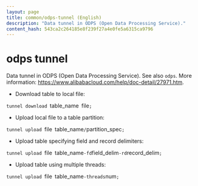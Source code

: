 ```yaml
---
layout: page
title: common/odps-tunnel (English)
description: "Data tunnel in ODPS (Open Data Processing Service)."
content_hash: 543ca2c264185e8f239f27a4e0fe5a6315ca9796
---
```

# odps tunnel

Data tunnel in ODPS (Open Data Processing Service).
See also `odps`.
More information: <https://www.alibabacloud.com/help/doc-detail/27971.htm>.

- Download table to local file:

`tunnel download `<span class="tldr-var badge badge-pill bg-dark-lm bg-white-dm text-white-lm text-dark-dm font-weight-bold">table_name</span>` `<span class="tldr-var badge badge-pill bg-dark-lm bg-white-dm text-white-lm text-dark-dm font-weight-bold">file</span>`;`

- Upload local file to a table partition:

`tunnel upload `<span class="tldr-var badge badge-pill bg-dark-lm bg-white-dm text-white-lm text-dark-dm font-weight-bold">file</span>` `<span class="tldr-var badge badge-pill bg-dark-lm bg-white-dm text-white-lm text-dark-dm font-weight-bold">table_name</span>`/`<span class="tldr-var badge badge-pill bg-dark-lm bg-white-dm text-white-lm text-dark-dm font-weight-bold">partition_spec</span>`;`

- Upload table specifying field and record delimiters:

`tunnel upload `<span class="tldr-var badge badge-pill bg-dark-lm bg-white-dm text-white-lm text-dark-dm font-weight-bold">file</span>` `<span class="tldr-var badge badge-pill bg-dark-lm bg-white-dm text-white-lm text-dark-dm font-weight-bold">table_name</span>` -fd `<span class="tldr-var badge badge-pill bg-dark-lm bg-white-dm text-white-lm text-dark-dm font-weight-bold">field_delim</span>` -rd `<span class="tldr-var badge badge-pill bg-dark-lm bg-white-dm text-white-lm text-dark-dm font-weight-bold">record_delim</span>`;`

- Upload table using multiple threads:

`tunnel upload `<span class="tldr-var badge badge-pill bg-dark-lm bg-white-dm text-white-lm text-dark-dm font-weight-bold">file</span>` `<span class="tldr-var badge badge-pill bg-dark-lm bg-white-dm text-white-lm text-dark-dm font-weight-bold">table_name</span>` -threads `<span class="tldr-var badge badge-pill bg-dark-lm bg-white-dm text-white-lm text-dark-dm font-weight-bold">num</span>`;`
